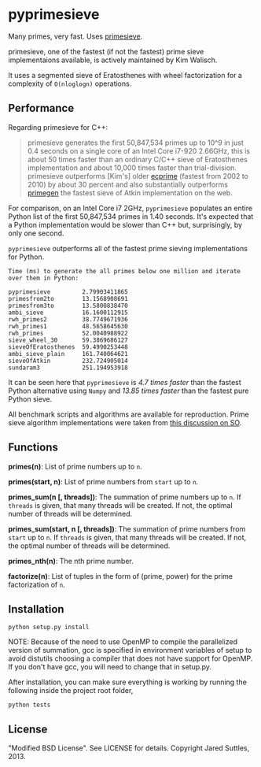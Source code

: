 pyprimesieve
============

Many primes, very fast. Uses [primesieve][0].

primesieve, one of the fastest (if not the fastest) prime sieve implementaions available, is actively maintained by
Kim Walisch.

It uses a segmented sieve of Eratosthenes with wheel factorization for a complexity of `O(nloglogn)` operations.


Performance
-----------

Regarding primesieve for C++:

> primesieve generates the first 50,847,534 primes up to 10^9 in just 0.4 seconds on a single core of an Intel Core
> i7-920 2.66GHz, this is about 50 times faster than an ordinary C/C++ sieve of Eratosthenes implementation and about
> 10,000 times faster than trial-division. primesieve outperforms [Kim's] older [ecprime][1] (fastest from 2002 to 2010) by
> about 30 percent and also substantially outperforms [primegen][2] the fastest sieve of Atkin implementation on the
> web.

For comparison, on an Intel Core i7 2GHz, `pyprimesieve` populates an entire Python list of the first
50,847,534 primes in 1.40 seconds. It's expected that a Python implementation would be slower than C++ but,
surprisingly, by only one second.

`pyprimesieve` outperforms all of the fastest prime sieving implementations for Python.

    Time (ms) to generate the all primes below one million and iterate over them in Python:

    pyprimesieve         2.79903411865
    primesfrom2to        13.1568908691
    primesfrom3to        13.5800838470
    ambi_sieve           16.1600112915
    rwh_primes2          38.7749671936
    rwh_primes1          48.5658645630
    rwh_primes           52.0040988922
    sieve_wheel_30       59.3869686127
    sieveOfEratosthenes  59.4990253448
    ambi_sieve_plain     161.740064621
    sieveOfAtkin         232.724905014
    sundaram3            251.194953918

It can be seen here that `pyprimesieve` is *4.7 times faster* than the fastest Python alternative using `Numpy` and
*13.85 times faster* than the fastest pure Python sieve.

All benchmark scripts and algorithms are available for reproduction. Prime sieve algorithm implementations were taken
from [this discussion on SO][3].

Functions
---------

**primes(n)**: List of prime numbers up to `n`.

**primes(start, n)**: List of prime numbers from `start` up to `n`.

**primes_sum(n [, threads])**: The summation of prime numbers up to `n`. If `threads` is given, that many threads will
be created. If not, the optimal number of threads will be determined.

**primes_sum(start, n [, threads])**: The summation of prime numbers from `start` up to `n`. If `threads` is given,
that many threads will be created. If not, the optimal number of threads will be determined.

**primes_nth(n)**: The nth prime number.

**factorize(n)**: List of tuples in the form of (prime, power) for the prime factorization of `n`.


Installation
------------

    python setup.py install

NOTE: Because of the need to use OpenMP to compile the parallelized version of summation, gcc is specified in
environment variables of setup to avoid distutils choosing a compiler that does not have support for OpenMP. If you
don't have gcc, you will need to change that in setup.py.

After installation, you can make sure everything is working by running the following inside the project root folder,

    python tests


License
-------

"Modified BSD License". See LICENSE for details. Copyright Jared Suttles, 2013.

[0]: http://code.google.com/p/primesieve/
[1]: http://primzahlen.de/referenten/Kim_Walisch/index2.htm
[2]: http://cr.yp.to/primegen.html
[3]: http://stackoverflow.com/questions/2068372/fastest-way-to-list-all-primes-below-n-in-python
